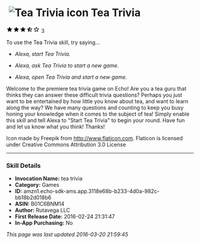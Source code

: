 # &nbsp;<img src="https://github.com/dale3h/alexa-skills-list/raw/master/skills/tea-trivia/B01C6BNM14/app_icon" alt="Tea Trivia icon" width="36"> Tea Trivia
![3.3 stars](../../../images/ic_star_black_18dp_1x.png)![3.3 stars](../../../images/ic_star_black_18dp_1x.png)![3.3 stars](../../../images/ic_star_black_18dp_1x.png)![3.3 stars](../../../images/ic_star_half_black_18dp_1x.png)![3.3 stars](../../../images/ic_star_border_black_18dp_1x.png) 3

To use the Tea Trivia skill, try saying...

* *Alexa, start Tea Trivia.*

* *Alexa, ask Tea Trivia to start a new game.*

* *Alexa, open Tea Trivia and start a new game.*

Welcome to the premiere tea trivia game on Echo!  Are you a tea guru that thinks they can answer these difficult trivia questions?  Perhaps you just want to be entertained by how little you know about tea, and want to learn along the way?  We have many questions and counting to keep you busy honing your knowledge when it comes to the subject of tea!  Simply enable this skill and tell Alexa to "Start Tea Trivia" to begin your round.  Have fun and let us know what you think! Thanks!


Icon made by Freepik from http://www.flaticon.com.  Flaticon is licensed under Creative Commons Attribution 3.0 License

***

### Skill Details

* **Invocation Name:** tea trivia
* **Category:** Games
* **ID:** amzn1.echo-sdk-ams.app.3118e68b-b233-4d0a-982c-bb18b2d018b6
* **ASIN:** B01C6BNM14
* **Author:** Rutavega LLC
* **First Release Date:** 2016-02-24 21:31:47
* **In-App Purchasing:** No

*This page was last updated 2016-03-20 21:59:45*
